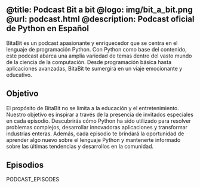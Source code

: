 @title: Podcast Bit a bit
@logo: img/bit_a_bit.png
@url: podcast.html
@description: Podcast oficial de Python en Español
-----


BitaBit es un podcast apasionante y enriquecedor que se centra en el lenguaje
de programación Python. Con Python como base del contenido, este podcast abarca
una amplia variedad de temas dentro del vasto mundo de la ciencia de la
computación. Desde programación básica hasta aplicaciones avanzadas, BitaBit te
sumergirá en un viaje emocionante y educativo.

## Objetivo

El propósito de BitaBit no se limita a la educación y el entretenimiento.
Nuestro objetivo es inspirar a través de la presencia de invitados especiales
en cada episodio. Descubrirás cómo Python ha sido utilizado para resolver
problemas complejos, desarrollar innovadoras aplicaciones y transformar
industrias enteras. Además, cada episodio te brindará la oportunidad de
aprender algo nuevo sobre el lenguaje Python y mantenerte informado sobre las
últimas tendencias y desarrollos en la comunidad.

## Episodios

PODCAST_EPISODES
